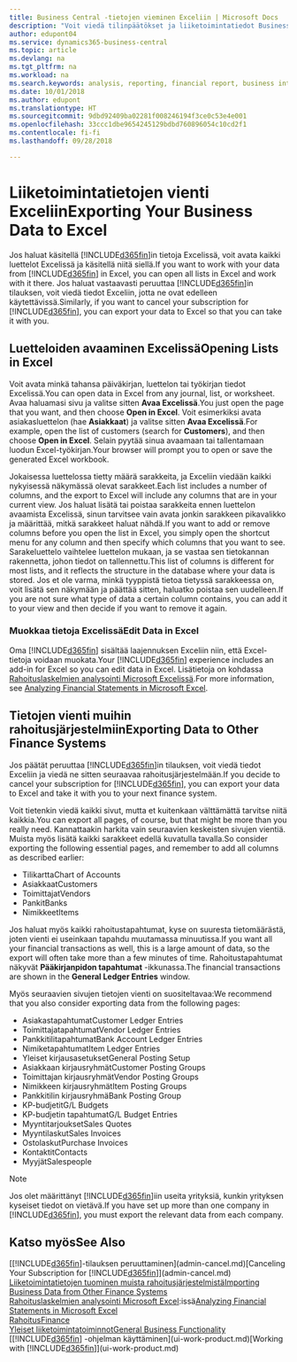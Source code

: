 ```yaml
---
title: Business Central -tietojen vieminen Exceliin | Microsoft Docs
description: "Voit viedä tilinpäätökset ja liiketoimintatiedot Business Central -sovelluksesta Exceliin tai avata tiedot Excelissä."
author: edupont04
ms.service: dynamics365-business-central
ms.topic: article
ms.devlang: na
ms.tgt_pltfrm: na
ms.workload: na
ms.search.keywords: analysis, reporting, financial report, business intelligence, BI, Excel
ms.date: 10/01/2018
ms.author: edupont
ms.translationtype: HT
ms.sourcegitcommit: 9dbd92409ba02281f008246194f3ce0c53e4e001
ms.openlocfilehash: 33ccc1dbe9654245129bdbd760896054c10cd2f1
ms.contentlocale: fi-fi
ms.lasthandoff: 09/28/2018

---
```

# <a name="exporting-your-business-data-to-excel"></a><span data-ttu-id="6d87c-103">Liiketoimintatietojen vienti Exceliin</span><span class="sxs-lookup"><span data-stu-id="6d87c-103">Exporting Your Business Data to Excel</span></span>
<span data-ttu-id="6d87c-104">Jos haluat käsitellä [!INCLUDE[d365fin](includes/d365fin_md.md)]in tietoja Excelissä, voit avata kaikki luettelot Excelissä ja käsitellä niitä siellä.</span><span class="sxs-lookup"><span data-stu-id="6d87c-104">If you want to work with your data from [!INCLUDE[d365fin](includes/d365fin_md.md)] in Excel, you can open all lists in Excel and work with it there.</span></span> <span data-ttu-id="6d87c-105">Jos haluat vastaavasti peruuttaa [!INCLUDE[d365fin](includes/d365fin_md.md)]in tilauksen, voit viedä tiedot Exceliin, jotta ne ovat edelleen käytettävissä.</span><span class="sxs-lookup"><span data-stu-id="6d87c-105">Similarly, if you want to cancel your subscription for [!INCLUDE[d365fin](includes/d365fin_md.md)], you can export your data to Excel so that you can take it with you.</span></span>

## <a name="opening-lists-in-excel"></a><span data-ttu-id="6d87c-106">Luetteloiden avaaminen Excelissä</span><span class="sxs-lookup"><span data-stu-id="6d87c-106">Opening Lists in Excel</span></span>
<span data-ttu-id="6d87c-107">Voit avata minkä tahansa päiväkirjan, luettelon tai työkirjan tiedot Excelissä.</span><span class="sxs-lookup"><span data-stu-id="6d87c-107">You can open data in Excel from any journal, list, or worksheet.</span></span> <span data-ttu-id="6d87c-108">Avaa haluamasi sivu ja valitse sitten **Avaa Excelissä**.</span><span class="sxs-lookup"><span data-stu-id="6d87c-108">You just open the page that you want, and then choose **Open in Excel**.</span></span> <span data-ttu-id="6d87c-109">Voit esimerkiksi avata asiakasluettelon (hae **Asiakkaat**) ja valitse sitten **Avaa Excelissä**.</span><span class="sxs-lookup"><span data-stu-id="6d87c-109">For example, open the list of customers (search for **Customers**), and then choose **Open in Excel**.</span></span> <span data-ttu-id="6d87c-110">Selain pyytää sinua avaamaan tai tallentamaan luodun Excel-työkirjan.</span><span class="sxs-lookup"><span data-stu-id="6d87c-110">Your browser will prompt you to open or save the generated Excel workbook.</span></span>  

<span data-ttu-id="6d87c-111">Jokaisessa luettelossa tietty määrä sarakkeita, ja Exceliin viedään kaikki nykyisessä näkymässä olevat sarakkeet.</span><span class="sxs-lookup"><span data-stu-id="6d87c-111">Each list includes a number of columns, and the export to Excel will include any columns that are in your current view.</span></span> <span data-ttu-id="6d87c-112">Jos haluat lisätä tai poistaa sarakkeita ennen luettelon avaamista Excelissä, sinun tarvitsee vain avata jonkin sarakkeen pikavalikko ja määrittää, mitkä sarakkeet haluat nähdä.</span><span class="sxs-lookup"><span data-stu-id="6d87c-112">If you want to add or remove columns before you open the list in Excel, you simply open the shortcut menu for any column and then specify which columns that you want to see.</span></span> <span data-ttu-id="6d87c-113">Sarakeluettelo vaihtelee luettelon mukaan, ja se vastaa sen tietokannan rakennetta, johon tiedot on tallennettu.</span><span class="sxs-lookup"><span data-stu-id="6d87c-113">This list of columns is different for most lists, and it reflects the structure in the database where your data is stored.</span></span> <span data-ttu-id="6d87c-114">Jos et ole varma, minkä tyyppistä tietoa tietyssä sarakkeessa on, voit lisätä sen näkymään ja päättää sitten, haluatko poistaa sen uudelleen.</span><span class="sxs-lookup"><span data-stu-id="6d87c-114">If you are not sure what type of data a certain column contains, you can add it to your view and then decide if you want to remove it again.</span></span>  

### <a name="edit-data-in-excel"></a><span data-ttu-id="6d87c-115">Muokkaa tietoja Excelissä</span><span class="sxs-lookup"><span data-stu-id="6d87c-115">Edit Data in Excel</span></span>
<span data-ttu-id="6d87c-116">Oma [!INCLUDE[d365fin](includes/d365fin_md.md)] sisältää laajennuksen Exceliin niin, että Excel-tietoja voidaan muokata.</span><span class="sxs-lookup"><span data-stu-id="6d87c-116">Your [!INCLUDE[d365fin](includes/d365fin_md.md)] experience includes an add-in for Excel so you can edit data in Excel.</span></span> <span data-ttu-id="6d87c-117">Lisätietoja on kohdassa [Rahoituslaskelmien analysointi Microsoft Excelissä](finance-analyze-excel.md).</span><span class="sxs-lookup"><span data-stu-id="6d87c-117">For more information, see [Analyzing Financial Statements in Microsoft Excel](finance-analyze-excel.md).</span></span>  

## <a name="exporting-data-to-other-finance-systems"></a><span data-ttu-id="6d87c-118">Tietojen vienti muihin rahoitusjärjestelmiin</span><span class="sxs-lookup"><span data-stu-id="6d87c-118">Exporting Data to Other Finance Systems</span></span>
<span data-ttu-id="6d87c-119">Jos päätät peruuttaa [!INCLUDE[d365fin](includes/d365fin_md.md)]in tilauksen, voit viedä tiedot Exceliin ja viedä ne sitten seuraavaa rahoitusjärjestelmään.</span><span class="sxs-lookup"><span data-stu-id="6d87c-119">If you decide to cancel your subscription for [!INCLUDE[d365fin](includes/d365fin_md.md)], you can export your data to Excel and take it with you to your next finance system.</span></span>  

<span data-ttu-id="6d87c-120">Voit tietenkin viedä kaikki sivut, mutta et kuitenkaan välttämättä tarvitse niitä kaikkia.</span><span class="sxs-lookup"><span data-stu-id="6d87c-120">You can export all pages, of course, but that might be more than you really need.</span></span> <span data-ttu-id="6d87c-121">Kannattaakin harkita vain seuraavien keskeisten sivujen vientiä. Muista myös lisätä kaikki sarakkeet edellä kuvatulla tavalla.</span><span class="sxs-lookup"><span data-stu-id="6d87c-121">So consider exporting the following essential pages, and remember to add all columns as described earlier:</span></span>  

* <span data-ttu-id="6d87c-122">Tilikartta</span><span class="sxs-lookup"><span data-stu-id="6d87c-122">Chart of Accounts</span></span>  
* <span data-ttu-id="6d87c-123">Asiakkaat</span><span class="sxs-lookup"><span data-stu-id="6d87c-123">Customers</span></span>  
* <span data-ttu-id="6d87c-124">Toimittajat</span><span class="sxs-lookup"><span data-stu-id="6d87c-124">Vendors</span></span>  
* <span data-ttu-id="6d87c-125">Pankit</span><span class="sxs-lookup"><span data-stu-id="6d87c-125">Banks</span></span>  
* <span data-ttu-id="6d87c-126">Nimikkeet</span><span class="sxs-lookup"><span data-stu-id="6d87c-126">Items</span></span>  

<span data-ttu-id="6d87c-127">Jos haluat myös kaikki rahoitustapahtumat, kyse on suuresta tietomäärästä, joten vienti ei useinkaan tapahdu muutamassa minuutissa.</span><span class="sxs-lookup"><span data-stu-id="6d87c-127">If you want all your financial transactions as well, this is a large amount of data, so the export will often take more than a few minutes of time.</span></span> <span data-ttu-id="6d87c-128">Rahoitustapahtumat näkyvät **Pääkirjanpidon tapahtumat** -ikkunassa.</span><span class="sxs-lookup"><span data-stu-id="6d87c-128">The financial transactions are shown in the **General Ledger Entries** window.</span></span>  

<span data-ttu-id="6d87c-129">Myös seuraavien sivujen tietojen vienti on suositeltavaa:</span><span class="sxs-lookup"><span data-stu-id="6d87c-129">We recommend that you also consider exporting data from the following pages:</span></span>  

* <span data-ttu-id="6d87c-130">Asiakastapahtumat</span><span class="sxs-lookup"><span data-stu-id="6d87c-130">Customer Ledger Entries</span></span>  
* <span data-ttu-id="6d87c-131">Toimittajatapahtumat</span><span class="sxs-lookup"><span data-stu-id="6d87c-131">Vendor Ledger Entries</span></span>  
* <span data-ttu-id="6d87c-132">Pankkitilitapahtumat</span><span class="sxs-lookup"><span data-stu-id="6d87c-132">Bank Account Ledger Entries</span></span>  
* <span data-ttu-id="6d87c-133">Nimiketapahtumat</span><span class="sxs-lookup"><span data-stu-id="6d87c-133">Item Ledger Entries</span></span>  
* <span data-ttu-id="6d87c-134">Yleiset kirjausasetukset</span><span class="sxs-lookup"><span data-stu-id="6d87c-134">General Posting Setup</span></span>  
* <span data-ttu-id="6d87c-135">Asiakkaan kirjausryhmät</span><span class="sxs-lookup"><span data-stu-id="6d87c-135">Customer Posting Groups</span></span>  
* <span data-ttu-id="6d87c-136">Toimittajan kirjausryhmät</span><span class="sxs-lookup"><span data-stu-id="6d87c-136">Vendor Posting Groups</span></span>  
* <span data-ttu-id="6d87c-137">Nimikkeen kirjausryhmät</span><span class="sxs-lookup"><span data-stu-id="6d87c-137">Item Posting Groups</span></span>  
* <span data-ttu-id="6d87c-138">Pankkitilin kirjausryhmä</span><span class="sxs-lookup"><span data-stu-id="6d87c-138">Bank Posting Group</span></span>  
* <span data-ttu-id="6d87c-139">KP-budjetit</span><span class="sxs-lookup"><span data-stu-id="6d87c-139">G/L Budgets</span></span>  
* <span data-ttu-id="6d87c-140">KP-budjetin tapahtumat</span><span class="sxs-lookup"><span data-stu-id="6d87c-140">G/L Budget Entries</span></span>  
* <span data-ttu-id="6d87c-141">Myyntitarjoukset</span><span class="sxs-lookup"><span data-stu-id="6d87c-141">Sales Quotes</span></span>  
* <span data-ttu-id="6d87c-142">Myyntilaskut</span><span class="sxs-lookup"><span data-stu-id="6d87c-142">Sales Invoices</span></span>  
* <span data-ttu-id="6d87c-143">Ostolaskut</span><span class="sxs-lookup"><span data-stu-id="6d87c-143">Purchase Invoices</span></span>  
* <span data-ttu-id="6d87c-144">Kontaktit</span><span class="sxs-lookup"><span data-stu-id="6d87c-144">Contacts</span></span>  
* <span data-ttu-id="6d87c-145">Myyjät</span><span class="sxs-lookup"><span data-stu-id="6d87c-145">Salespeople</span></span>  

> [!NOTE]  
>   <span data-ttu-id="6d87c-146">Jos olet määrittänyt [!INCLUDE[d365fin](includes/d365fin_md.md)]iin useita yrityksiä, kunkin yrityksen kyseiset tiedot on vietävä.</span><span class="sxs-lookup"><span data-stu-id="6d87c-146">If you have set up more than one company in [!INCLUDE[d365fin](includes/d365fin_md.md)], you must export the relevant data from each company.</span></span>

## <a name="see-also"></a><span data-ttu-id="6d87c-147">Katso myös</span><span class="sxs-lookup"><span data-stu-id="6d87c-147">See Also</span></span>
<span data-ttu-id="6d87c-148">[[!INCLUDE[d365fin](includes/d365fin_md.md)]-tilauksen peruuttaminen](admin-cancel.md)</span><span class="sxs-lookup"><span data-stu-id="6d87c-148">[Canceling Your Subscription for [!INCLUDE[d365fin](includes/d365fin_md.md)]](admin-cancel.md)</span></span>  
[<span data-ttu-id="6d87c-149">Liiketoimintatietojen tuominen muista rahoitusjärjestelmistä</span><span class="sxs-lookup"><span data-stu-id="6d87c-149">Importing Business Data from Other Finance Systems</span></span>](across-import-data-configuration-packages.md)  
<span data-ttu-id="6d87c-150">[Rahoituslaskelmien analysointi Microsoft Excel](finance-analyze-excel.md):issä</span><span class="sxs-lookup"><span data-stu-id="6d87c-150">[Analyzing Financial Statements in Microsoft Excel](finance-analyze-excel.md)</span></span>  
[<span data-ttu-id="6d87c-151">Rahoitus</span><span class="sxs-lookup"><span data-stu-id="6d87c-151">Finance</span></span>](finance.md)  
[<span data-ttu-id="6d87c-152">Yleiset liiketoimintatoiminnot</span><span class="sxs-lookup"><span data-stu-id="6d87c-152">General Business Functionality</span></span>](ui-across-business-areas.md)  
<span data-ttu-id="6d87c-153">[[!INCLUDE[d365fin](includes/d365fin_md.md)] -ohjelman käyttäminen](ui-work-product.md)</span><span class="sxs-lookup"><span data-stu-id="6d87c-153">[Working with [!INCLUDE[d365fin](includes/d365fin_md.md)]](ui-work-product.md)</span></span>  

